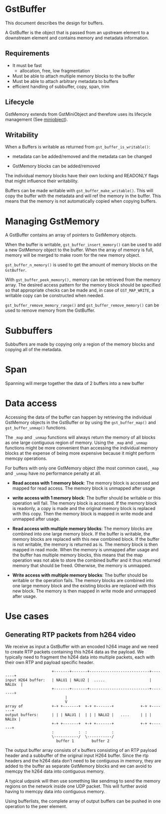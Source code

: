 # GstBuffer

This document describes the design for buffers.

A GstBuffer is the object that is passed from an upstream element to a
downstream element and contains memory and metadata information.

## Requirements

  - It must be fast
      - allocation, free, low fragmentation
  - Must be able to attach multiple memory blocks to the buffer
  - Must be able to attach arbitrary metadata to buffers
  - efficient handling of subbuffer, copy, span, trim

## Lifecycle

GstMemory extends from GstMiniObject and therefore uses its lifecycle
management (See [miniobject](design/miniobject.md)).

## Writability

When a Buffers is writable as returned from `gst_buffer_is_writable()`:

  - metadata can be added/removed and the metadata can be changed

  - GstMemory blocks can be added/removed

The individual memory blocks have their own locking and READONLY flags
that might influence their writability.

Buffers can be made writable with `gst_buffer_make_writable()`. This
will copy the buffer with the metadata and will ref the memory in the
buffer. This means that the memory is not automatically copied when
copying buffers.

# Managing GstMemory

A GstBuffer contains an array of pointers to GstMemory objects.

When the buffer is writable, `gst_buffer_insert_memory()` can be used
to add a new GstMemory object to the buffer. When the array of memory is
full, memory will be merged to make room for the new memory object.

`gst_buffer_n_memory()` is used to get the amount of memory blocks on
the `GstBuffer`.

With `gst_buffer_peek_memory(),` memory can be retrieved from the
memory array. The desired access pattern for the memory block should be
specified so that appropriate checks can be made and, in case of
`GST_MAP_WRITE`, a writable copy can be constructed when needed.

`gst_buffer_remove_memory_range()` and `gst_buffer_remove_memory()`
can be used to remove memory from the GstBuffer.

# Subbuffers

Subbuffers are made by copying only a region of the memory blocks and
copying all of the metadata.

# Span

Spanning will merge together the data of 2 buffers into a new
    buffer

# Data access

Accessing the data of the buffer can happen by retrieving the individual
GstMemory objects in the GstBuffer or by using the `gst_buffer_map()` and
`gst_buffer_unmap()` functions.

The `_map` and `_unmap` functions will always return the memory of all blocks as
one large contiguous region of memory. Using the `_map` and `_unmap` functions
might be more convenient than accessing the individual memory blocks at the
expense of being more expensive because it might perform memcpy operations.

For buffers with only one GstMemory object (the most common case), `_map` and
`_unmap` have no performance penalty at all.

- **Read access with 1 memory block**: The memory block is accessed and mapped
for read access. The memory block is unmapped after usage

- **write access with 1 memory block**: The buffer should be writable or this
operation will fail. The memory block is accessed. If the memory block is
readonly, a copy is made and the original memory block is replaced with this
copy. Then the memory block is mapped in write mode and unmapped after usage.

- **Read access with multiple memory blocks**: The memory blocks are combined
into one large memory block. If the buffer is writable, the memory blocks are
replaced with this new combined block. If the buffer is not writable, the
memory is returned as is. The memory block is then mapped in read mode.
When the memory is unmapped after usage and the buffer has multiple memory
blocks, this means that the map operation was not able to store the combined
buffer and it thus returned memory that should be freed. Otherwise, the memory
is unmapped.

- **Write access with multiple memory blocks**: The buffer should be writable
or the operation fails. The memory blocks are combined into one large memory
block and the existing blocks are replaced with this new block. The memory is
then mapped in write mode and unmapped after usage.

# Use cases

## Generating RTP packets from h264 video

We receive as input a GstBuffer with an encoded h264 image and we need
to create RTP packets containing this h264 data as the payload. We
typically need to fragment the h264 data into multiple packets, each
with their own RTP and payload specific
header.

```
                     +-------+-------+---------------------------+--------+
input H264 buffer:   | NALU1 | NALU2 |  .....                    | NALUx  |
                     +-------+-------+---------------------------+--------+
                           |
                           V
array of             +-+ +-------+  +-+ +-------+            +-+ +-------+
output buffers:      | | | NALU1 |  | | | NALU2 |   ....     | | | NALUx |
                     +-+ +-------+  +-+ +-------+            +-+ +-------+
                     :           :  :           :
                     \-----------/  \-----------/
                       buffer 1        buffer 2
```

The output buffer array consists of x buffers consisting of an RTP
payload header and a subbuffer of the original input H264 buffer. Since
the rtp headers and the h264 data don’t need to be contiguous in memory,
they are added to the buffer as separate GstMemory blocks and we can
avoid to memcpy the h264 data into contiguous memory.

A typical udpsink will then use something like sendmsg to send the
memory regions on the network inside one UDP packet. This will further
avoid having to memcpy data into contiguous memory.

Using bufferlists, the complete array of output buffers can be pushed in
one operation to the peer element.
